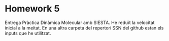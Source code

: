 # Homework 5

 Entrega Pràctica Dinàmica Molecular amb SIESTA.
 He reduït la velocitat inicial a la meitat. En una altra carpeta del repertori SSN del github estan els inputs que he utilitzat.
